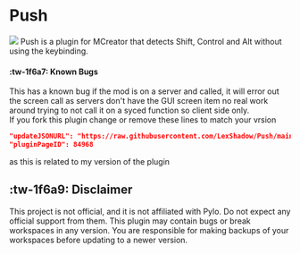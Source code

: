 # Push
![](https://img.shields.io/badge/Version-1.0.0.5-green?style=plastic&logo=github)
Push is a plugin for MCreator that detects Shift, Control and Alt without using the keybinding.
<br>
#### :tw-1f6a7: Known Bugs
This has a known bug if the mod is on a server and called, it will error out the screen call as servers don't have the GUI screen item no real work around trying to not call it on a syced function so client side only.
<br>
If you fork this plugin change or remove these lines to match your vrsion 
```json
"updateJSONURL": "https://raw.githubusercontent.com/LexShadow/Push/main/update.json",
"pluginPageID": 84968
```
as this is related to my version of the plugin


## :tw-1f6a9: Disclaimer
This project is not official, and it is not affiliated with Pylo. Do not expect any official support from them.
This plugin may contain bugs or break workspaces in any version. You are responsible for making backups of your workspaces before updating to a newer version.
